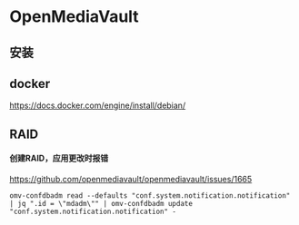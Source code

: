 # OpenMediaVault

## 安装



## docker

https://docs.docker.com/engine/install/debian/

## RAID

#### 创建RAID，应用更改时报错

https://github.com/openmediavault/openmediavault/issues/1665
```
omv-confdbadm read --defaults "conf.system.notification.notification" | jq ".id = \"mdadm\"" | omv-confdbadm update "conf.system.notification.notification" -
```